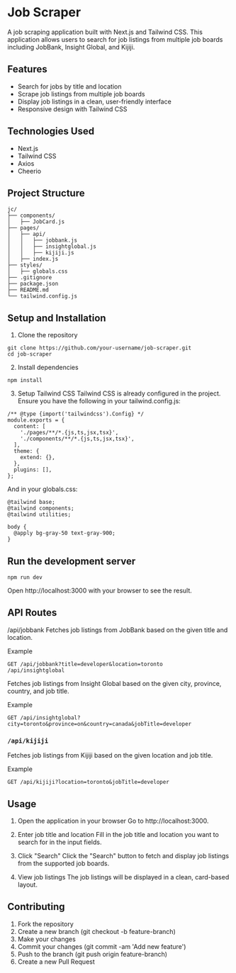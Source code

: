 # Job Scraper

A job scraping application built with Next.js and Tailwind CSS. This application allows users to search for job listings from multiple job boards including JobBank, Insight Global, and Kijiji.

## Features

- Search for jobs by title and location
- Scrape job listings from multiple job boards
- Display job listings in a clean, user-friendly interface
- Responsive design with Tailwind CSS

## Technologies Used

- Next.js
- Tailwind CSS
- Axios
- Cheerio

## Project Structure

```plaintext
jc/
├── components/
│   ├── JobCard.js
├── pages/
│   ├── api/
│   │   ├── jobbank.js
│   │   ├── insightglobal.js
│   │   ├── kijiji.js
│   ├── index.js
├── styles/
│   ├── globals.css
├── .gitignore
├── package.json
├── README.md
└── tailwind.config.js
```

## Setup and Installation
1. Clone the repository

```
git clone https://github.com/your-username/job-scraper.git
cd job-scraper
```

2. Install dependencies

```
npm install
``` 
3. Setup Tailwind CSS
Tailwind CSS is already configured in the project. Ensure you have the following in your tailwind.config.js:

```
/** @type {import('tailwindcss').Config} */
module.exports = {
  content: [
    './pages/**/*.{js,ts,jsx,tsx}',
    './components/**/*.{js,ts,jsx,tsx}',
  ],
  theme: {
    extend: {},
  },
  plugins: [],
};
```

And in your globals.css:

```
@tailwind base;
@tailwind components;
@tailwind utilities;

body {
  @apply bg-gray-50 text-gray-900;
}
```
## Run the development server
```
npm run dev
```

Open http://localhost:3000 with your browser to see the result.

## API Routes
/api/jobbank
Fetches job listings from JobBank based on the given title and location.

Example
```
GET /api/jobbank?title=developer&location=toronto
/api/insightglobal
```
Fetches job listings from Insight Global based on the given city, province, country, and job title.

Example
```
GET /api/insightglobal?city=toronto&province=on&country=canada&jobTitle=developer
```

### `/api/kijiji`
Fetches job listings from Kijiji based on the given location and job title.

Example
```
GET /api/kijiji?location=toronto&jobTitle=developer
```
## Usage
1. Open the application in your browser
Go to http://localhost:3000.

2. Enter job title and location
Fill in the job title and location you want to search for in the input fields.

3. Click "Search"
Click the "Search" button to fetch and display job listings from the supported job boards.

4. View job listings
The job listings will be displayed in a clean, card-based layout.

## Contributing
1. Fork the repository
2. Create a new branch (git checkout -b feature-branch)
3. Make your changes
4. Commit your changes (git commit -am 'Add new feature')
5. Push to the branch (git push origin feature-branch)
6. Create a new Pull Request
